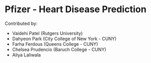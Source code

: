 # Pfizer - Heart Disease Prediction

Contributed by:
- Vaidehi Patel (Rutgers University)
- Dahyeon Park (City College of  New York - CUNY)
- Farha Ferdous (Queens College - CUNY)
- Chelsea Prudencio (Baruch College - CUNY)
- Aliya Laliwala 
